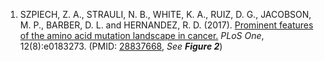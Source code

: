 1. SZPIECH, Z. A., STRAULI, N. B., WHITE, K. A., RUIZ, D. G., JACOBSON, M. P., BARBER, D. L. and HERNANDEZ, R. D. (2017). [Prominent features of the amino acid mutation landscape in cancer.](https://journals.plos.org/plosone/article?id=10.1371/journal.pone.0183273) *PLoS One*, 12(8):e0183273. (PMID: [28837668](https://www.ncbi.nlm.nih.gov/pubmed/28837668), *See __Figure 2__*)<br/>
